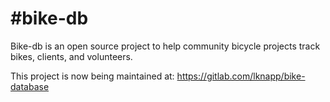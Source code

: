 #bike-db
=============
Bike-db is an open source project to help community bicycle projects track bikes, clients, and volunteers.

This project is now being maintained at:
https://gitlab.com/lknapp/bike-database
